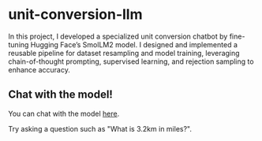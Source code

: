 # unit-conversion-llm

In this project, I developed a specialized unit conversion chatbot by fine-tuning Hugging Face’s SmolLM2 model. I designed and implemented a reusable pipeline for dataset resampling and model training, leveraging chain-of-thought prompting, supervised learning, and rejection sampling to enhance accuracy.

## Chat with the model!

You can chat with the model [here]([https://github.com/ryanxshah/self-driving-car/tree/main/videos](https://unit-conversion-llm.streamlit.app/)).

Try asking a question such as "What is 3.2km in miles?".
